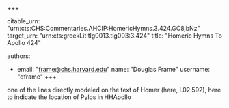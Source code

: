 +++


citable_urn: "urn:cts:CHS:Commentaries.AHCIP:HomericHymns.3.424.GC8jbNz"
target_urn: "urn:cts:greekLit:tlg0013.tlg003:3.424"
title: "Homeric Hymns To Apollo 424"

authors:
- email: "frame@chs.harvard.edu"
  name: "Douglas Frame"
  username: "dframe"
+++

<p>one of the lines directly modeled on the text of Homer (here, I.02.592), here to indicate the location of Pylos in HHApollo</p>